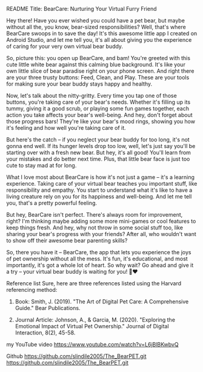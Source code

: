 README
Title: BearCare: Nurturing Your Virtual Furry Friend

Hey there! Have you ever wished you could have a pet bear, but maybe without all the, you know, bear-sized responsibilities? Well, that's where BearCare swoops in to save the day! It's this awesome little app I created on Android Studio, and let me tell you, it's all about giving you the experience of caring for your very own virtual bear buddy.

So, picture this: you open up BearCare, and bam! You're greeted with this cute little white bear against this calming blue background. It's like your own little slice of bear paradise right on your phone screen. And right there are your three trusty buttons: Feed, Clean, and Play. These are your tools for making sure your bear buddy stays happy and healthy.

Now, let's talk about the nitty-gritty. Every time you tap one of those buttons, you're taking care of your bear's needs. Whether it's filling up its tummy, giving it a good scrub, or playing some fun games together, each action you take affects your bear's well-being. And hey, don't forget about those progress bars! They're like your bear's mood rings, showing you how it's feeling and how well you're taking care of it.

But here's the catch – if you neglect your bear buddy for too long, it's not gonna end well. If its hunger levels drop too low, well, let's just say you'll be starting over with a fresh new bear. But hey, it's all good! You'll learn from your mistakes and do better next time. Plus, that little bear face is just too cute to stay mad at for long.

What I love most about BearCare is how it's not just a game – it's a learning experience. Taking care of your virtual bear teaches you important stuff, like responsibility and empathy. You start to understand what it's like to have a living creature rely on you for its happiness and well-being. And let me tell you, that's a pretty powerful feeling.

But hey, BearCare isn't perfect. There's always room for improvement, right? I'm thinking maybe adding some more mini-games or cool features to keep things fresh. And hey, why not throw in some social stuff too, like sharing your bear's progress with your friends? After all, who wouldn't want to show off their awesome bear parenting skills?

So, there you have it – BearCare, the app that lets you experience the joys of pet ownership without all the mess. It's fun, it's educational, and most importantly, it's got a whole lot of heart. So why wait? Go ahead and give it a try – your virtual bear buddy is waiting for you! 🐻❤

 

 

 

 
 

Reference list 
Sure, here are three references listed using the Harvard referencing method:

1. Book:
Smith, J. (2019). "The Art of Digital Pet Care: A Comprehensive Guide." Bear Publications.

2. Journal Article:
Johnson, A., & Garcia, M. (2020). "Exploring the Emotional Impact of Virtual Pet Ownership." Journal of Digital Interaction, 8(2), 45-58.


my YouTube video
https://www.youtube.com/watch?v=L6jBlBKwbvQ 

Github
https://github.com/slindile2005/The_BearPET.git
https://github.com/slindile2005/The_BearPET.git







